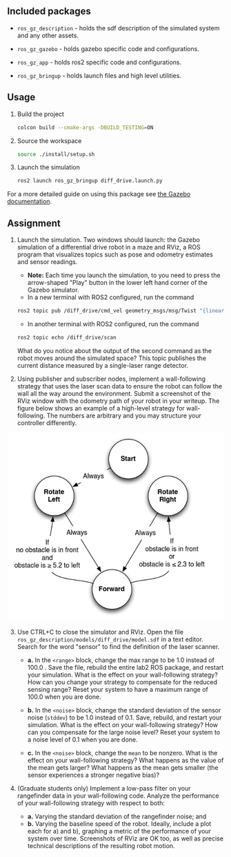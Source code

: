 ## Included packages

* `ros_gz_description` - holds the sdf description of the simulated system and any other assets.

* `ros_gz_gazebo` - holds gazebo specific code and configurations.

* `ros_gz_app` - holds ros2 specific code and configurations.

* `ros_gz_bringup` - holds launch files and high level utilities.


## Usage

1. Build the project

    ```bash
    colcon build --cmake-args -DBUILD_TESTING=ON
    ```

1. Source the workspace

    ```bash
    source ./install/setup.sh
    ```

1. Launch the simulation

    ```bash
    ros2 launch ros_gz_bringup diff_drive.launch.py
    ```

For a more detailed guide on using this package see [the Gazebo documentation](https://gazebosim.org/docs/latest/ros_gz_project_template_guide).

## Assignment

1. Launch the simulation. Two windows should launch:  the Gazebo simulation of a differential drive robot
   in a maze and RViz, a ROS program that visualizes topics such as pose and odometry estimates and sensor readings.
   - **Note:** Each time you launch the simulation, to you need to press the arrow-shaped "Play" button in the lower left hand corner of the Gazebo simulator.
   - In a new terminal with ROS2 configured, run the command

   ```bash
   ros2 topic pub /diff_drive/cmd_vel geometry_msgs/msg/Twist "{linear: {x: 5.0, y: 0.0, z: 0.0}, angular: {x: 0.0, y: 0.0, z: -0.1}}"
   ```

   - In another terminal with ROS2 configured, run the command

   ```bash
   ros2 topic echo /diff_drive/scan
   ```

   What do you notice about the output of the second command as the robot moves
   around the simulated space? This topic publishes the current distance measured
   by a single-laser range detector.

2. Using publisher and subscriber nodes, implement a wall-following strategy
that uses the laser scan data to ensure the robot can follow the wall all the
way around the environment. Submit a screenshot of the RViz window with the
odometry path of your robot in your writeup. The figure below shows an example of a high-level
strategy for wall-following. The numbers are arbitrary and you may structure your controller differently.

![](figs/automata.png)

3. Use CTRL+C to close the simulator and RViz. Open the file `ros_gz_description/models/diff_drive/model.sdf` in a text
editor. Search for the word "sensor" to find the definition of the laser
scanner.

   - **a.** In the `<range>` block, change the max range to be 1.0 instead of 100.0 .
      Save the file, rebuild the entire lab2 ROS package, and restart your simulation.
      What is the effect on your wall-following strategy? How can you change your
      strategy to compensate for the reduced sensing range? Reset your system to have a
      maximum range of 100.0 when you are done.

   - **b.** In the `<noise>` block, change the standard deviation of the sensor noise
      (`stddev`) to be 1.0 instead of 0.1. Save, rebuild, and restart your simulation.
      What is the effect on your wall-following strategy? How can you compensate for
      the large noise level? Reset your system to a noise level of 0.1 when you are done.
   
   - **c.** In the `<noise>` block, change the `mean` to be nonzero. What is the effect
      on your wall-following strategy? What happens as the value of the mean gets
      larger? What happens as the mean gets smaller (the sensor experiences a stronger
      negative bias)?


4. (Graduate students only) Implement a low-pass filter on your rangefinder data in your
wall-following code. Analyze the performance of your wall-following strategy
with respect to both:
   - **a.** Varying the standard deviation of the rangefinder noise; and
   - **b.** Varying the baseline speed of the robot.
Ideally, include a plot each for a) and b), graphing a metric of the performance of your system
over time. Screenshots of RViz are OK too, as well as precise technical descriptions
of the resulting robot motion.

